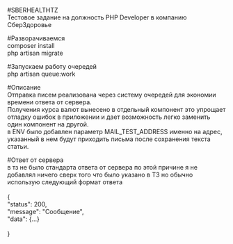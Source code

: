 #SBERHEALTHTZ
<br/>
Тестовое задание на должность PHP Developer в компанию СберЗдоровье

#Разворачиваемся
<br/>
composer install
<br/>
php artisan migrate
<br/>

#Запускаем работу очередей
<br/>
php artisan queue:work

#Описание
<br/>
Отправка писем реализована через систему очередей для экономии времени ответа от сервера.<br/>
Получения курса валют вынесено в отдельный компонент это упрощает отладку ошибок в приложении и дает возможность легко заменить один компонент на другой.<br/>
в ENV было добавлен параметр MAIL_TEST_ADDRESS именно на адрес, указанный в нем будут приходить письма после сохранения текста статьи.
<br/>

#Ответ от сервера
<br/>
в тз не было стандарта ответа от сервера по этой причине я не добавлял ничего сверх того что было указано в ТЗ но обычно использую следующий формат ответа
<br/>
<br/>
{
    <br/>
    "status": 200,
    <br/>
    "message": "Сообщение",
    <br/>
    "data": {...}
    <br/>
    <br/>
}
